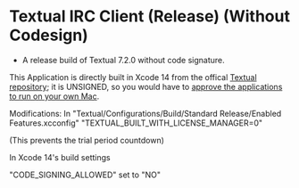 # Textual IRC Client (Release) (Without Codesign)
- A release build of Textual 7.2.0 without code signature.

This Application is directly built in Xcode 14 from the offical [Textual repository](https://github.com/Codeux-Software/Textual); it is UNSIGNED, so you would have to [approve the applications to run on your own Mac](https://www.howtogeek.com/205393/gatekeeper-101-why-your-mac-only-allows-apple-approved-software-by-default/).

Modifications:
In "Textual/Configurations/Build/Standard Release/Enabled Features.xcconfig" "TEXTUAL_BUILT_WITH_LICENSE_MANAGER=0"

(This prevents the trial period countdown)


In Xcode 14's build settings

"CODE_SIGNING_ALLOWED" set to "NO"
